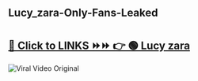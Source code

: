 
 ## Lucy_zara-Only-Fans-Leaked

# <h2><a href="https://clipsfans.com/Lucy_zara&ref=git">🔗 Click to LINKS ⏩⏩ 👉 🟢 Lucy zara </a></h2>

<a href="https://clipsfans.com/Lucy_zara&ref=git" rel="nofollow" data-target="animated-image.originalLink"><img src="https://i.ibb.co.com/xMMVF88/686577567.gif" alt="Viral Video Original" style="max-width: 100%; display: inline-block;" data-target="animated-image.originalImage"></a>
